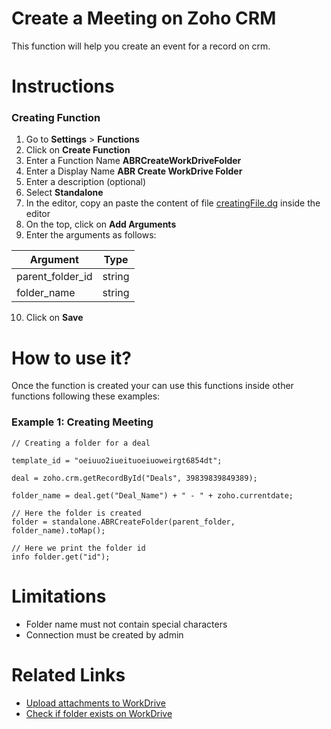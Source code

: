 # Create a Meeting on Zoho CRM

This function will help you create an event for a record on crm.

# Instructions

### Creating Function
1. Go to **Settings** > **Functions**
2. Click on **Create Function**
3. Enter a Function Name **ABRCreateWorkDriveFolder**
4. Enter a Display Name **ABR Create WorkDrive Folder**
5. Enter a description (optional)
6. Select **Standalone**
7. In the editor, copy an paste the content of file [creatingFile.dg](www.google.com) inside the editor
8. On the top, click on **Add Arguments**
9. Enter the arguments as follows:
 
| Argument | Type |
|--|--|
| parent_folder_id | string |
| folder_name | string |
 
 10. Click on **Save**


# How to use it?
Once the function is created your can use this functions inside other functions following these examples:

### Example 1: Creating Meeting
    // Creating a folder for a deal
    
    template_id = "oeiuuo2iueituoeiuoweirgt6854dt";
    
    deal = zoho.crm.getRecordById("Deals", 39839839849389);
    
    folder_name = deal.get("Deal_Name") + " - " + zoho.currentdate;
    
    // Here the folder is created
    folder = standalone.ABRCreateFolder(parent_folder, folder_name).toMap();
    
    // Here we print the folder id
    info folder.get("id");


# Limitations

 - Folder name must not contain special characters
 - Connection must be created by admin

# Related Links

 - [Upload attachments to WorkDrive](www.google.com)
 - [Check if folder exists on WorkDrive](www.google.com)
